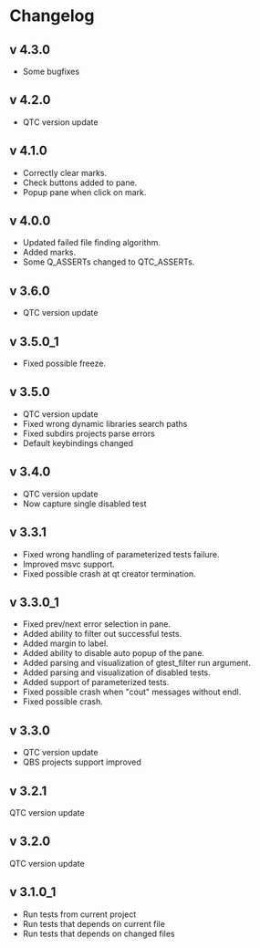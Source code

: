 # Changelog

## v 4.3.0
- Some bugfixes

## v 4.2.0
- QTC version update

## v 4.1.0
* Correctly clear marks.
* Check buttons added to pane.
* Popup pane when click on mark.


## v 4.0.0
* Updated failed file finding algorithm.
* Added marks.
* Some Q_ASSERTs changed to QTC_ASSERTs.


## v 3.6.0
- QTC version update
## v 3.5.0_1
- Fixed possible freeze.
## v 3.5.0
- QTC version update
- Fixed wrong dynamic libraries search paths
- Fixed subdirs projects parse errors
- Default keybindings changed
## v 3.4.0
- QTC version update
- Now capture single disabled test
## v 3.3.1
- Fixed wrong handling of parameterized tests failure.
- Improved msvc support.
- Fixed possible crash at qt creator termination.
## v 3.3.0_1
- Fixed prev/next error selection in pane.
- Added ability to filter out successful tests.
- Added margin to label.
- Added ability to disable auto popup of the pane.
- Added parsing and visualization of gtest_filter run argument.
- Added parsing and visualization of disabled tests.
- Added support of parameterized tests.
- Fixed possible crash when "cout" messages without endl.
- Fixed possible crash.
## v 3.3.0
- QTC version update
- QBS projects support improved
## v 3.2.1
QTC version update
## v 3.2.0
QTC version update
## v 3.1.0_1
- Run tests from current project
- Run tests that depends on current file
- Run tests that depends on changed files
